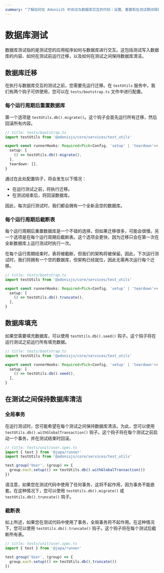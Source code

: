 ```yaml
---
summary: "了解如何在 AdonisJS 中测试与数据库交互的代码：设置、重置和在测试期间保持数据库清洁的简单步骤。"
---
```


# 数据库测试

数据库测试指的是测试您的应用程序如何与数据库进行交互。这包括测试写入数据库的内容、如何在测试前运行迁移，以及如何在测试之间保持数据库清洁。

## 数据库迁移

在执行与数据库交互的测试之前，您需要先运行迁移。在 `testUtils` 服务中，我们有两个钩子可供使用，您可以在 `tests/bootstrap.ts` 文件中进行配置。

### 每个运行周期后重置数据库

第一个选项是 `testUtils.db().migrate()`。这个钩子会首先运行所有迁移，然后回滚所有内容。

```ts
// title: tests/bootstrap.ts
import testUtils from '@adonisjs/core/services/test_utils'

export const runnerHooks: Required<Pick<Config, 'setup' | 'teardown'>> = {
  setup: [
    () => testUtils.db().migrate(),
  ],
  teardown: [],
}
```

通过在此处配置钩子，将会发生以下情况：

- 在运行测试之前，将执行迁移。
- 在测试结束后，将回滚数据库。

因此，每次运行测试时，我们都会拥有一个全新且空的数据库。

### 每个运行周期后截断表

每个运行周期后重置数据库是一个不错的选择，但如果迁移很多，可能会很慢。另一个选项是在每个运行周期后截断表。这个选项会更快，因为迁移只会在第一次在全新数据库上运行测试时执行一次。

在每个运行周期结束时，表将被截断，但我们的架构将被保留。因此，下次运行测试时，我们将拥有一个空的数据库，但架构已经就位，因此无需再次运行每个迁移。

```ts
// title: tests/bootstrap.ts
import testUtils from '@adonisjs/core/services/test_utils'

export const runnerHooks: Required<Pick<Config, 'setup' | 'teardown'>> = {
  setup: [
    () => testUtils.db().truncate(),
  ],
}
```

## 数据库填充

如果您需要填充数据库，可以使用 `testUtils.db().seed()` 钩子。这个钩子将在运行测试之前运行所有填充数据。

```ts
// title: tests/bootstrap.ts
import testUtils from '@adonisjs/core/services/test_utils'

export const runnerHooks: Required<Pick<Config, 'setup' | 'teardown'>> = {
  setup: [
    () => testUtils.db().seed(),
  ],
}
```

## 在测试之间保持数据库清洁

### 全局事务

在运行测试时，您可能希望在每个测试之间保持数据库清洁。为此，您可以使用 `testUtils.db().withGlobalTransaction()` 钩子。这个钩子将在每个测试之前启动一个事务，并在测试结束时回滚。

```ts
// title: tests/unit/user.spec.ts
import { test } from '@japa/runner'
import testUtils from '@adonisjs/core/services/test_utils'

test.group('User', (group) => {
  group.each.setup(() => testUtils.db().withGlobalTransaction())
})
```

请注意，如果您在测试代码中使用了任何事务，这将不起作用，因为事务不能嵌套。在这种情况下，您可以使用 `testUtils.db().migrate()` 或 `testUtils.db().truncate()` 钩子。

### 截断表

如上所述，如果您在测试代码中使用了事务，全局事务将不起作用。在这种情况下，您可以使用 `testUtils.db().truncate()` 钩子。这个钩子将在每个测试后截断所有表。

```ts
// title: tests/unit/user.spec.ts
import { test } from '@japa/runner'

test.group('User', (group) => {
  group.each.setup(() => testUtils.db().truncate())
})
```

